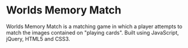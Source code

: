 # Worlds Memory Match

Worlds Memory Match is a matching game in which a player attempts to match the images contained on "playing cards".  Built using JavaScript, jQuery, HTML5 and CSS3.
